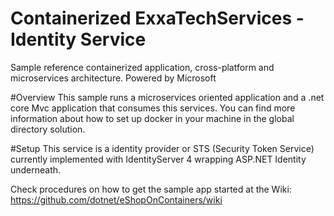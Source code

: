 ﻿# Containerized ExxaTechServices - Identity Service
Sample reference containerized application, cross-platform and microservices architecture.
Powered by Microsoft

#Overview
This sample runs a microservices oriented application and a .net core Mvc application that consumes this services. You can find more information about how to set up docker in your machine in the global directory solution.

#Setup
This service is a identity provider or STS (Security Token Service) currently implemented with IdentityServer 4 wrapping ASP.NET Identity underneath.

Check procedures on how to get the sample app started at the Wiki:
https://github.com/dotnet/eShopOnContainers/wiki


